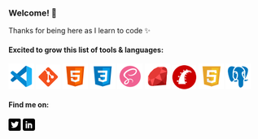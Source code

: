 ### Welcome! 👋

Thanks for being here as I learn to code ✨

#### Excited to grow this list of tools & languages:

![Visual Studio Code Icon](images/vscode.png)
![Git Icon](images/git.png)
![HTML5 Icon](images/html5.png)
![CSS3 Icon](images/css3.png)
![SASS Icon](images/sass.png)
![Ruby Icon](images/ruby.png)
<img src="images/ruby_on_rails.png" alt="Ruby on Rails Icon" width="47" height="47">
![JavaScript Icon](images/javaScript.png)
![PostgreSQL Icon](images/postgresql.png)

#### Find me on:

[![Twitter Icon](images/twitter.png)](https://twitter.com/emigraced)
[![LinkedIn Icon](images/linkedin.png)](https://www.linkedin.com/in/emilymills95)

